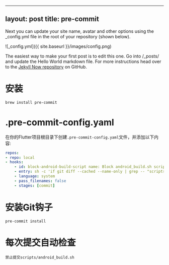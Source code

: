 
---
layout: post
title: pre-commit
---

Next you can update your site name, avatar and other options using the _config.yml file in the root of your repository (shown below).

![_config.yml]({{ site.baseurl }}/images/config.png)

The easiest way to make your first post is to edit this one. Go into /_posts/ and update the Hello World markdown file. For more instructions head over to the [Jekyll Now repository](https://github.com/barryclark/jekyll-now) on GitHub.



# 安装

```shell
brew install pre-commit
```

# .pre-commit-config.yaml

在你的Flutter项目根目录下创建`.pre-commit-config.yaml`文件，并添加以下内容:

```yaml
repos: 
- repo: local 
- hooks: 
	- id: block-android-build-script name: Block android_build.sh script 
	- entry: sh -c 'if git diff --cached --name-only | grep -- "scripts/android_build.sh"; then exit 1; fi' 
	- language: system 
	- pass_filenames: false 
	- stages: [commit]
```

# 安装Git钩子

```shell
pre-commit install
```

# 每次提交自动检查

	禁止提交scripts/android_build.sh